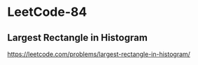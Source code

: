 # LeetCode-84
##  Largest Rectangle in Histogram
https://leetcode.com/problems/largest-rectangle-in-histogram/
